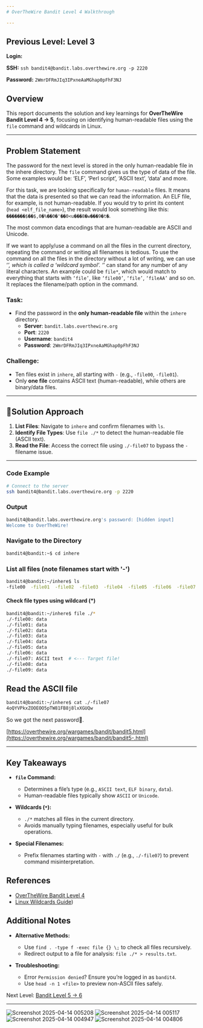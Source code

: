 ```yaml
---
# OverTheWire Bandit Level 4 Walkthrough

---
```

## **Previous Level:** Level 3

**Login:**

**SSH:** `ssh bandit4@bandit.labs.overthewire.org -p 2220`

**Password:** `2WmrDFRmJIq3IPxneAaMGhap0pFhF3NJ`


## **Overview**  
This report documents the solution and key learnings for **OverTheWire Bandit Level 4 → 5**, focusing on identifying human-readable files using the `file` command and wildcards in Linux.


---

## **Problem Statement**
The password for the next level is stored in the only human-readable file in the inhere directory. The `file` command gives us the type of data of the file. Some examples would be: ‘ELF’, ‘Perl script’, ‘ASCII text’, ‘data’ and more.

For this task, we are looking specifically for `human-readable` files. It means that the data is presented so that we can read the information. An ELF file, for example, is not human-readable. If you would try to print its content (`head <elf_file_name>`), the result would look something like this: `�������$��$,0�%��0�'��0<u���8�w���9�t�`.

The most common data encodings that are human-readable are ASCII and Unicode.

If we want to apply/use a command on all the files in the current directory, repeating the command or writing all filenames is tedious. To use the command on all the files in the directory without a lot of writing, we can use ‘*’, which is called a ‘wildcard symbol’. ‘*’ can stand for any number of any literal characters. An example could be `file*`, which would match to everything that starts with `‘file’`, like `‘file00’`, `‘file’`, `‘fileAA’` and so on. It replaces the filename/path option in the command.


### **Task**:
- Find the password in the **only human-readable file** within the `inhere` directory.  
  - **Server**: `bandit.labs.overthewire.org`  
  - **Port**: `2220`  
  - **Username**: `bandit4`  
  - **Password**: `2WmrDFRmJIq3IPxneAaMGhap0pFhF3NJ`


### **Challenge**:  
- Ten files exist in `inhere`, all starting with `-` (e.g., `-file00`, `-file01`).  
- Only **one file** contains ASCII text (human-readable), while others are binary/data files. 

---

## 🚀**Solution Approach**

1. **List Files**: Navigate to `inhere` and confirm filenames with `ls`.  
2. **Identify File Types**: Use `file ./*` to detect the human-readable file (ASCII text).  
3. **Read the File**: Access the correct file using `./-file07` to bypass the `-` filename issue.  

---


### **Code Example**  
```bash
# Connect to the server
ssh bandit4@bandit.labs.overthewire.org -p 2220
```

### **Output**
```bash
bandit4@bandit.labs.overthewire.org's password: [hidden input]
Welcome to OverTheWire!
```

### Navigate to the Directory
```bash
bandit4@bandit:~$ cd inhere
```

### List all files (note filenames start with '-')
```bash
bandit4@bandit:~/inhere$ ls
-file00  -file01  -file02  -file03  -file04  -file05  -file06  -file07  -file08  -file09
```

#### Check file types using wildcard (*)
```bash
bandit4@bandit:~/inhere$ file ./*
./-file00: data
./-file01: data
./-file02: data
./-file03: data
./-file04: data
./-file05: data
./-file06: data
./-file07: ASCII text  # <--- Target file!
./-file08: data
./-file09: data
```

## Read the ASCII file
```bash
bandit4@bandit:~/inhere$ cat ./-file07
4oQYVPkxZOOEOO5pTW81FB8j8lxXGUQw
```

So we got the next password🎉.

[https://overthewire.org/wargames/bandit/bandit5.html](https://overthewire.org/wargames/bandit/bandit5-.html)

---

## Key Takeaways

- **`file` Command:**
  - Determines a file’s type (e.g., `ASCII text`, `ELF binary`, `data`).
  - Human-readable files typically show `ASCII` or `Unicode`.

- **Wildcards (`*`):**
  - `./*` matches all files in the current directory.
  - Avoids manually typing filenames, especially useful for bulk operations.

- **Special Filenames:**
  - Prefix filenames starting with `-` with `./` (e.g., `./-file07`) to prevent command misinterpretation.



## References
- [OverTheWire Bandit Level 4](https://overthewire.org/wargames/bandit/bandit4.html)
- [Linux Wildcards Guide](https://tldp.org/LDP/GNU-Linux-Tools-Summary/html/x11655.htm))


 ## Additional Notes
 
- **Alternative Methods:**
  - Use `find . -type f -exec file {} \;` to check all files recursively.
  - Redirect output to a file for analysis: `file ./* > results.txt`.

- **Troubleshooting:**
  - Error `Permission denied`? Ensure you’re logged in as `bandit4`.
  - Use `head -n 1 <file>` to preview non-ASCII files safely.



Next Level: [Bandit Level 5 → 6](https://github.com/deejonsen/OverTheWire-Bandit-Games/blob/main/Bandit_Level_5.md)

---

![Screenshot 2025-04-14 005208](https://github.com/user-attachments/assets/5f972348-f952-47b9-8aee-e485c5b52f20)
![Screenshot 2025-04-14 005117](https://github.com/user-attachments/assets/301d4df2-d4a8-4d78-8fdf-8a32fd8f5ec3)
![Screenshot 2025-04-14 004947](https://github.com/user-attachments/assets/4ced292e-f118-41e7-8965-4e23f096864e)
![Screenshot 2025-04-14 004806](https://github.com/user-attachments/assets/33ff05eb-4f16-4c4a-8e9f-cf709081848f)


